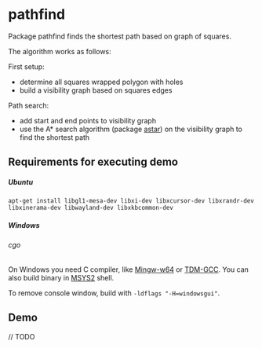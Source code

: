 # pathfind

Package pathfind finds the shortest path based on graph of squares.

The algorithm works as follows:

First setup:
- determine all squares wrapped polygon with holes
- build a visibility graph based on squares edges

Path search:
- add start and end points to visibility graph
- use the A* search algorithm (package [astar](https://github.com/fzipp/astar))
  on the visibility graph to find the shortest path

## Requirements for executing demo

##### Ubuntu

    apt-get install libgl1-mesa-dev libxi-dev libxcursor-dev libxrandr-dev libxinerama-dev libwayland-dev libxkbcommon-dev

##### Windows

###### cgo

On Windows you need C compiler, like [Mingw-w64](https://mingw-w64.org) or [TDM-GCC](http://tdm-gcc.tdragon.net/).
You can also build binary in [MSYS2](https://msys2.github.io/) shell.

To remove console window, build with `-ldflags "-H=windowsgui"`.

## Demo

// TODO